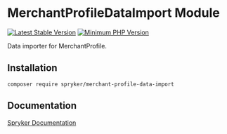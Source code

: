 # MerchantProfileDataImport Module
[![Latest Stable Version](https://poser.pugx.org/spryker/merchant-profile-data-import/v/stable.svg)](https://packagist.org/packages/spryker/merchant-profile-data-import)
[![Minimum PHP Version](https://img.shields.io/badge/php-%3E%3D%208.3-8892BF.svg)](https://php.net/)

Data importer for MerchantProfile.

## Installation

```
composer require spryker/merchant-profile-data-import
```

## Documentation

[Spryker Documentation](https://docs.spryker.com)

